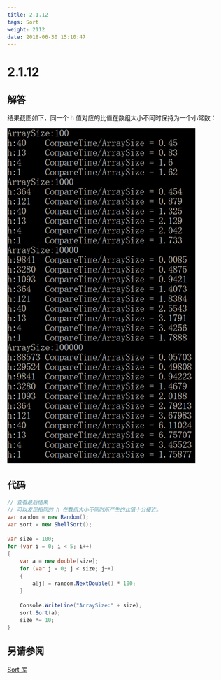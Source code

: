 ```yaml
---
title: 2.1.12
tags: Sort
weight: 2112
date: 2018-06-30 15:10:47
---
```


# 2.1.12


## 解答

结果截图如下，同一个 h 值对应的比值在数组大小不同时保持为一个小常数：

![](/resources/2-1-12/1.png)

## 代码

```csharp
// 查看最后结果
// 可以发现相同的 h 在数组大小不同时所产生的比值十分接近。
var random = new Random();
var sort = new ShellSort();

var size = 100;
for (var i = 0; i < 5; i++)
{
    var a = new double[size];
    for (var j = 0; j < size; j++)
    {
        a[j] = random.NextDouble() * 100;
    }

    Console.WriteLine("ArraySize:" + size);
    sort.Sort(a);
    size *= 10;
}
```

## 另请参阅

[Sort 库](https://github.com/ikesnowy/Algorithms-4th-Edition-in-Csharp/tree/master/2%20Sorting/2.1/Sort)
